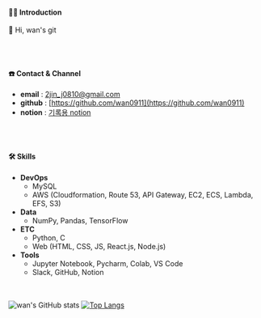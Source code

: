 <!-- ![header](https://capsule-render.vercel.app/api?
type=waving&color=auto&height=300&section=header&text=Hello!%20wan's%20git&fontSize=50&fontColor=ffffff) -->

#### 🧑‍💻 Introduction
👋 Hi, wan's git

<br><br>
#### ☎️ Contact & Channel
- **email** : 2jin_j0810@gmail.com
- **github** : [https://github.com/wan0911](https://github.com/wan0911)
- **notion** : [기록용 notion](https://www.notion.so/6b91713ecae1415d9f19db414d59aee4)

<br><br>
#### 🛠️ Skills
- **DevOps**
    - MySQL
    - AWS (Cloudformation, Route 53, API Gateway, EC2, ECS, Lambda, EFS, S3)
- **Data**
    - NumPy, Pandas, TensorFlow
- **ETC**
    - Python, C
    - Web (HTML, CSS, JS, React.js, Node.js)
- **Tools**
    - Jupyter Notebook, Pycharm, Colab, VS Code
    - Slack, GitHub, Notion

<br><br>
![wan's GitHub stats](https://github-readme-stats.vercel.app/api?username=wan0911&show_icons=true&theme=apprentice)
[![Top Langs](https://github-readme-stats.vercel.app/api/top-langs/?username=wan0911&layout=compact&theme=dark)](https://github.com/wan0911/wan0911)
  



<!-- # 👋 Hi, wan's git

<br><br>
<div>

  ### 🛠️ Tech Stack 🛠
  
  <div>
    <img src="https://img.shields.io/badge/HTML-FF9A00?style=for-the-badge&logo=HTML5&logoColor=white">
    <img src="https://img.shields.io/badge/CSS3-2C5BB4?style=for-the-badge&logo=CSS3&logoColor=white">
    <img src="https://img.shields.io/badge/JavaScript-ECD53F?style=for-the-badge&logo=JavaScript&logoColor=black">
    <img src="https://img.shields.io/badge/Sass-CC6699?style=for-the-badge&logo=Sass&logoColor=white">
    <img src="https://img.shields.io/badge/Bootstrap&-7952B3?style=for-the-badge&logo=Bootstrap&logoColor=white">
    <img src="https://img.shields.io/badge/Node.js-339933?style=for-the-badge&logo=Node.js&logoColor=white">
    <br>
    <img src="https://img.shields.io/badge/React-61DAFB?style=for-the-badge&logo=React&logoColor=white">
    <img src="https://img.shields.io/badge/C-A8B9CC?style=for-the-badge&logo=C&logoColor=white">
    <img src="https://img.shields.io/badge/Python-3776AB?style=for-the-badge&logo=Python&logoColor=white">
  </div>

<br><br>
  ### ✨ SNS ✨
  
  <div>
      <a href="https://spot-grin-55d.notion.site/6b91713ecae1415d9f19db414d59aee4"><img src="https://img.shields.io/badge/Notion-000000?style=for-the-badge&logo=Notion&logoColor=white"></a>
    <a href="https://velog.io/@2jin_j"><img src="https://img.shields.io/badge/velog-20C997?style=for-the-badge&logo=Velog&logoColor=white"></a>
    <img src="https://img.shields.io/badge/Gmail-EA4335?style=for-the-badge&logo=Gmail&logoColor=white">
  </div>
</div> -->


<!--
**wan0911/wan0911** is a ✨ _special_ ✨ repository because its `README.md` (this file) appears on your GitHub profile.

Here are some ideas to get you started:

- 🔭 I’m currently working on ...
- 🌱 I’m currently learning ...
- 👯 I’m looking to collaborate on ...
- 🤔 I’m looking for help with ...
- 💬 Ask me about ...
- 📫 How to reach me: ...
- 😄 Pronouns: ...
- ⚡ Fun fact: ...
-->

